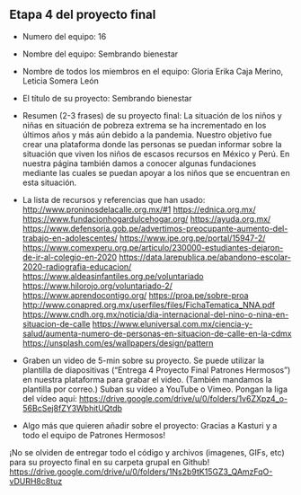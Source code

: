 ## Etapa 4 del proyecto final

- Numero del equipo: 16
- Nombre del equipo: Sembrando bienestar
- Nombre de todos los miembros en el equipo: Gloria Erika Caja Merino, Leticia Somera León
- El título de su proyecto: Sembrando bienestar
- Resumen (2-3 frases) de su proyecto final:
La situación de los niños y niñas en situación de pobreza extrema se ha incrementado en los últimos años y más aún debido a la pandemia. 
Nuestro objetivo fue crear una plataforma donde las personas se puedan informar sobre la situación que viven los niños de escasos recursos en México y Perú. 
En nuestra página también damos a conocer algunas fundaciones mediante las cuales se puedan apoyar a los niños que se encuentran en esta situación. 

- La lista de recursos y referencias que han usado:
http://www.proninosdelacalle.org.mx/#1 
https://ednica.org.mx/
https://www.fundacionhogardulcehogar.org/ 
https://ayuda.org.mx/ 
https://www.defensoria.gob.pe/advertimos-preocupante-aumento-del-trabajo-en-adolescentes/
https://www.ipe.org.pe/portal/15947-2/
https://www.comexperu.org.pe/articulo/230000-estudiantes-dejaron-de-ir-al-colegio-en-2020
https://data.larepublica.pe/abandono-escolar-2020-radiografia-educacion/
https://www.aldeasinfantiles.org.pe/voluntariado
https://www.hilorojo.org/voluntariado-2/
https://www.aprendocontigo.org/
https://proa.pe/sobre-proa
http://www.conapred.org.mx/userfiles/files/FichaTematica_NNA.pdf
https://www.cndh.org.mx/noticia/dia-internacional-del-nino-o-nina-en-situacion-de-calle 
https://www.eluniversal.com.mx/ciencia-y-salud/aumenta-numero-de-personas-en-situacion-de-calle-en-la-cdmx 
https://unsplash.com/es/wallpapers/design/pattern

- Graben un video de 5-min sobre su proyecto. Se puede utilizar la plantilla de diapositivas (“Entrega 4 Proyecto Final Patrones Hermosos”) en nuestra plataforma para grabar el video. (También mandamos la plantilla por correo.) Suban su vídeo a YouTube o Vimeo. Pongan la liga del vídeo aquí: 
https://drive.google.com/drive/u/0/folders/1v6ZXpz4_o-56BcSej8fZY3WbhitUQtdb

- Algo más que quieren añadir sobre el proyecto: Gracias a Kasturi y a todo el equipo de Patrones Hermosos!

¡No se olviden de entregar todo el código y archivos (imagenes, GIFs, etc) para su proyecto final en su carpeta grupal en Github!
https://drive.google.com/drive/u/0/folders/1Ns2b9tK15GZ3_QAmzFqO-vDURH8c8tuz
